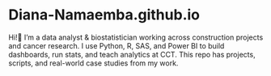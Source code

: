 # Diana-Namaemba.github.io
Hi!👋  I’m a data analyst &amp; biostatistician working across construction projects and cancer research. I use Python, R, SAS, and Power BI to build dashboards, run stats, and teach analytics at CCT. This repo has projects, scripts, and real-world case studies from my work.
